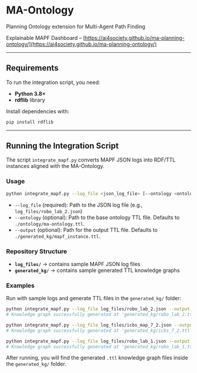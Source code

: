 # MA-Ontology

Planning Ontology extension for Multi-Agent Path Finding

Explainable MAPF Dashboard – [https://ai4society.github.io/ma-planning-ontology/](https://ai4society.github.io/ma-planning-ontology/)

---

## Requirements

To run the integration script, you need:

* **Python 3.8+**
* **rdflib** library

Install dependencies with:

```bash
pip install rdflib
```

---

## Running the Integration Script

The script `integrate_mapf.py` converts MAPF JSON logs into RDF/TTL instances aligned with the MA-Ontology.

### Usage

```bash
python integrate_mapf.py --log_file <json_log_file> [--ontology <ontology_file>] [--output <output_file>]
```

* `--log_file` (required): Path to the JSON log file (e.g., `log_files/robo_lab_2.json`)
* `--ontology` (optional): Path to the base ontology TTL file. Defaults to `./ontology/ma-ontology.ttl`.
* `--output` (optional): Path for the output TTL file. Defaults to `./generated_kg/mapf_instance.ttl`.

### Repository Structure

* **`log_files/`** → contains sample MAPF JSON log files
* **`generated_kg/`** → contains sample generated TTL knowledge graphs

### Examples

Run with sample logs and generate TTL files in the `generated_kg/` folder:

```bash
python integrate_mapf.py --log_file log_files/robo_lab_2.json --output generated_kg/robo_lab_2.ttl
# Knowledge graph successfully generated at 'generated_kg/robo_lab_2.ttl'

python integrate_mapf.py --log_file log_files/icbs_map_7_2.json --output generated_kg/icbs_7_2.ttl
# Knowledge graph successfully generated at 'generated_kg/icbs_7_2.ttl'

python integrate_mapf.py --log_file log_files/robo_lab_1.json --output generated_kg/robo_lab_1.ttl
# Knowledge graph successfully generated at 'generated_kg/robo_lab_1.ttl'
```

After running, you will find the generated `.ttl` knowledge graph files inside the `generated_kg/` folder.
